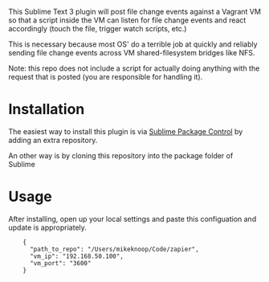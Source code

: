 This Sublime Text 3 plugin will post file change events against a Vagrant VM so that a script inside the VM can listen for file change events and react accordingly (touch the file, trigger watch scripts, etc.)

This is necessary because most OS' do a terrible job at quickly and reliably sending file change events across VM shared-filesystem bridges like NFS.

Note: this repo does not include a script for actually doing anything with the request that is posted (you are responsible for handling it).


Installation
============
The easiest way to install this plugin is via [Sublime Package Control](http://wbond.net/sublime_packages/package_control) by adding an extra repository.

An other way is by cloning this repository into the package folder of Sublime


Usage
=====
After installing, open up your local settings and paste this configuation and update is appropriately.

```
    {
      "path_to_repo": "/Users/mikeknoop/Code/zapier",
      "vm_ip": "192.168.50.100",
      "vm_port": "3600"
    }
```
